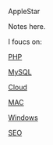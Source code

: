 AppleStar

Notes here.

I foucs on:

[PHP](/PHP)

[MySQL](/MySQL)

[Cloud](/Cloud)

[MAC](/MAC)

[Windows](/Windows)

[SEO](/SEO)
